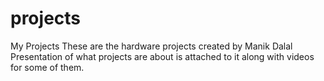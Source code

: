 # projects
My Projects
These are the hardware projects created by Manik Dalal
Presentation of what projects are about is attached to it along with videos for some of them.
